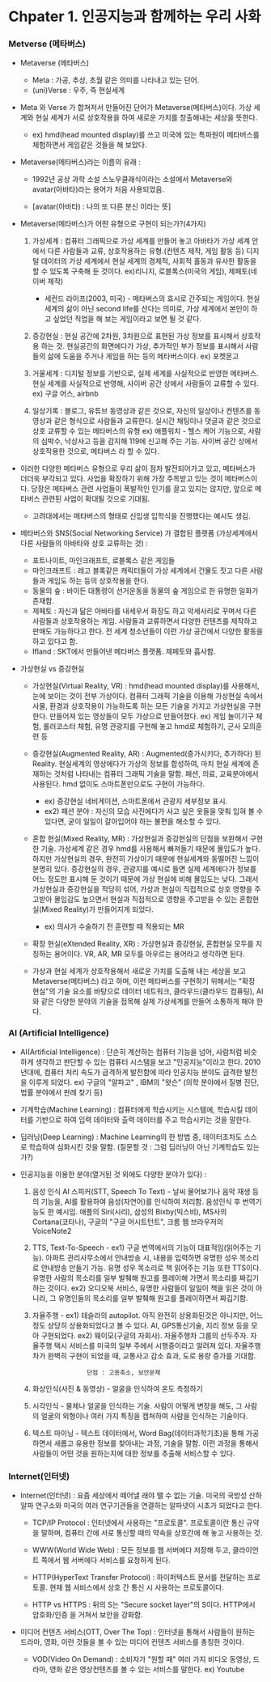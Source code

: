 # Chpater 1. 인공지능과 함께하는 우리 사화

### Metverse (메타버스)
+ Metaverse (메타버스) 
 
  - Meta : 가공, 추상, 초월 같은 의미를 나타내고 있는 단어. 
  - (uni)Verse : 우주, 즉 현실세계
 
+ Meta 와 Verse 가 합쳐저서 만들어진 단어가 Metaverse(메타버스)이다. 가상 세계와 현실 세계가 서로 상호작용을 하여 새로운 가치를 창출해내는 세상을 뜻한다. 
 
  - ex) hmd(head mounted display)를 쓰고 미국에 있는 특파원이 메타버스를 체험하면서 게임같은 것들을 해 보았다.
 
+ Metaverse(메타버스)라는 이름의 유래 : 
  
   - 1992년 공상 과학 소설 스노우클래식이라는 소설에서 Metaverse와 avatar(아바타)라는 용어가 처음 사용되었음. 
  
   - [avatar(아바타) : 나의 또 다른 분신 이라는 뜻]
 
 + Metaverse(메타버스)가 어떤 유형으로 구현이 되는가?(4가지) 
   1. 가상세계 : 컴퓨터 그래픽으로 가상 세계를 만들어 놓고 아바타가 가상 세계 안에서 다른 사람들과 교류, 상호작용하는 유형.(컨텐츠 제작, 게임 활동 등) 
                디지털 데이터의 가상 세계에서 현실 세계의 경제적, 사회적 홀동과 유사한 활동을 할 수 있도록 구축해 둔 것이다.
                ex)리니지, 로블록스(미국의 게임), 제페토(네이버 제작)
                
      - 세컨드 라이프(2003, 미국) - 메타버스의 효시로 간주되는 게임이다. 현실 세계의 삶이 아닌 second life를 산다는 의미로, 가상 세계에서 본인이
                하고 싶었던 직업을 해 보는 게임이라고 보면 될 것 같다. 
                
   2. 증강현실 : 현실 공간에 2차원, 3차원으로 표현된 가상 정보를 표시해서 상호작용 하는 것. 현실공간의 화면에다가 가상, 추가적인 부가 정보를 표시해서 
                사람들의 삶에 도움을 주거나 게임을 하는 등의 메타버스이다.
                ex) 포켓몬고
 
   3. 거울세계 : 디지털 정보를 기반으로, 실제 세계를 사실적으로 반영한 메타버스. 현실 세계를 사실적으로 반영해, 사이버 공간 상에서 사람들이 교류할 수 있다.
                ex) 구글 어스, airbnb
                
   4. 일상기록 : 블로그, 유튜브 동영상과 같은 것으로, 자신의 일상이나 컨텐츠를 동영상과 같은 형식으로 사람들과 교류한다. 실시간 채팅이나 댓글과 같은 것으로
                상호 교류할 수 있는 메타버스의 유형
                ex) 애플워치 - 헬스 케어 기능으로, 사람의 심박수, 낙상사고 등을 감지해 119에 신고해 주는 기능. 사이버 공간 상에서 상호작용한 것으로, 메타버스
                라 할 수 있다. 
                
+ 이러한 다양한 메타버스 유형으로 우리 삶이 점차 발전되어가고 있고, 메타버스가 더더욱 부각되고 있다. 사업을 확장하기 위해 가장 주목받고 있는 것이 메타버스이다. 
  당장은 메타버스 관련 사업들이 폭발적인 인기를 끌고 있지는 않지만, 앞으로 메타버스 관련된 사업이 확대될 것으로 기대됨. 
  - 고려대에서는 메타버스의 형태로 신입생 입학식을 진행했다는 예시도 생김. 
    
+ 메타버스와 SNS(Social Networking Service) 가 결합된 플랫폼 (가상세계에서 다른 사람들의 아바타와 상호 교류하는 것) : 

  - 포트나이트, 마인크래프트, 로블록스 같은 게임들
  - 마인크래프트 : 레고 블록같은 캐릭터들이 가상 세계에서 건물도 짓고 다른 사람들과 게임도 하는 등의 상호작용을 한다. 
  - 동물의 숲 : 바이든 대통령이 선거운동을 동물의 숲 게임으로 한 유명한 일화가 존재함.
  - 제페토 : 자신과 닮은 아바타를 내세우서 화장도 하고 악세사리로 꾸며서 다른 사람들과 상호작용하는 게임. 사람들과 교류하면서 다양한 컨텐츠를 제작하고 
            판매도 가능하다고 한다. 전 세계 청소년들이 이런 가상 공간에서 다양한 활동을 하고 있다고 함.
  - Ifland : SKT에서 만들어낸 메타버스 플랫폼. 제페토와 흡사함.     
      
      
+ 가상현실 vs 증강현실
  - 가상현실(Virtual Reality, VR) : hmd(head mounted display)를 사용해서, 눈에 보이는 것이 전부 가상이다. 컴퓨터 그래픽 기술을 이용해 가상현실 속에서 사물, 
                                  환경과 상호작용이 가능하도록 하는 모든 기술을 가지고 가상현실을 구현한다. 만들어져 있는 영상들이 모두 가상으로 만들어졌다.
                                  ex) 게임 놀이기구 체험, 롤러코스터 체험, 유명 관광지를 구현해 놓고 hmd로 체험하기, 군사 모의훈련 등
    
  - 증강현실(Augmented Reality, AR) : Augmented(증가시키다, 추가하다) 된 Reality. 현실세계의 영상에다가 가상의 정보를 합성하여, 마치 현실 세계에 존재하는 것처럼
                                    나타내는 컴퓨터 그래픽 기술을 말함. 패션, 의료, 교육분야에서 사용된다. hmd 없이도 스마트폰만으로도 구현이 가능하다. 
                                    
      - ex) 증강현실 네비게이션, 스마트폰에서 관광지 세부정보 표시.
      - ex2) 패션 분야 : 자신의 모습 사진에다가 사고 싶은 옷들을 맞춰 입혀 볼 수 있다면, 굳이 일일이 갈아입어야 하는 불편을 해소할 수 있다.
                                    
  - 혼합 현실(Mixed Reality, MR) : 가상현실과 증강현실의 단점을 보완해서 구현한 기술. 가상세계 같은 경우 hmd를 사용해서 빠져들기 때문에 몰입도가 높다. 하지만
                                     가상현실의 경우, 완전히 가상이기 때문에 현실세계와 동떨어진 느낌이 분명히 있다. 
                                     증강현실의 경우, 관광지를 예시로 들면 실제 세계에다가 정보를 어느 정도만 표시해 둔 것이기 때문에 가상 현실에 비해 몰입도는 낮다. 
                                     그래서 가상현실과 증강현실을 적당히 섞어, 가상과 현실이 직접적으로 상호 영향을 주고받아 몰입감도 높으면서 현실과 직접적으로 영향을
                                     주고받을 수 있는 혼합현실(Mixed Reality)가 만들어지게 되었다.
                                     
      - ex) 의사가 수술하기 전 훈련할 때 적용되는 MR
    
  - 확장 현실(eXtended Reality, XR) : 가상현실과 증강현실, 혼합현실 모두를 지칭하는 용어이다. VR, AR, MR 모두를 아우르는 용어라고 생각하면 된다. 
   
  - 가상과 현실 세계가 상호작용해서 새로운 가치를 도출해 내는 세상을 보고 Metaverse(메타버스) 라고 하며, 이런 메타버스를 구현하기 위해서는 "확장 현실"의 기술 요소를 바탕으로 
      데이터 네트워크, 클라우드(클라우드 컴퓨팅), AI와 같은 다양한 분야의 기술을 접목해 실제 가상세계를 만들어 소통하게 해야 한다. 
      
      
      
      
### AI (Artificial Intelligence)      
+ AI(Artificial Intelligence) : 단순히 계산하는 컴퓨터 기능을 넘어, 사람처럼 비슷하게 생각하고 판단할 수 있는 컴퓨터 시스템을 보고 "인공지능"이라고 한다.
                                2010년대에, 컴퓨터 처리 속도가 급격하게 발전함에 따라 인공지능 분야도 급격한 발전을 이루게 되었다. 
                                ex) 구글의 "알파고" , IBM의 "왓슨" (의학 분야에서 질병 진단, 법률 분야에서 판례 찾기 등)
      
+ 기계학습(Machine Learning) : 컴퓨터에게 학습시키는 시스템에, 학습시킬 데이터를 기반으로 하여 입력 데이터와 출력 데이터를 주고 학습시키는 것을 말한다. 
+ 딥러닝(Deep Learning) : Machine Learning의 한 방법 중, 데이터조차도 스스로 학습하여 심화시킨 것을 말함. (질문할 것 : 그럼 딥러닝이 아닌 기계학습도 있는가?)
   
+ 인공지능을 이용한 분야(열거된 것 외에도 다양한 분야가 있다) : 
   
  1. 음성 인식 AI 스피커(STT, Speech To Text) - 날씨 물어보기나 음악 재생 등의 기능을, AI를 활용하여 음성(자연어)를 인식하여 처리함. 음성인식 후 번역기능도 한 예시임.
                                                  애플의 Siri(시리), 삼성의 Bixby(빅스비), MS사의 Cortana(코타나), 구글의 "구글 어시트턴트", 
                                                  크롬 웹 브라우저의 VoiceNote2
      
  2. TTS, Text-To-Speech - ex1) 구글 번역에서의 기능이 대표적임(읽어주는 기능). 아파트 관리사무소에서 안내방송 시, 내용을 입력하면 유명한 성우 목소리로 안내방송 만들기 가능.
                               유명 성우 목소리로 책 읽어주는 기능 또한 TTS이다. 유명한 사람의 목소리를 일부 발췌해 원고를 플레이해 가면서 목소리를 짜깁기하는 것이다.
                               ex2) 오디오북 서비스, 유명한 사람들이 일일이 책을 읽은 것이 아니라, 그 유명인들의 목소리를 일부 발췌해 원고를 플레이하면서 짜깁기함. 
      
  3. 자율주행 - ex1) 테슬라의 autopilot. 아직 완전히 상용화된것은 아니지만, 어느 정도 상당히 상용화되었다고 볼 수 있다. AI, GPS통신기술, 지리 정보 등을 모아 
                        구현되었다.
                   ex2) 웨이모(구글의 자회사). 자율주행차 그룹의 선두주자. 자율주행 택시 서비스를 미국의 일부 주에서 시행중이라고 알려져 있다. 자율주행차가 완벽히
                        구현이 되었을 때, 교통사고 감소 효과, 도로 용량 증가를 기대함. 
                        
                        단점 : 고용축소, 보안문제
      
  4. 화상인식(사진 & 동영상) - 얼굴을 인식하여 온도 측정하기
      
  5. 시각인식 - 물체나 얼굴을 인식하는 기술. 사람이 어떻게 변장을 해도, 그 사람의 얼굴의 외형이나 여러 가지 특징을 캡쳐하여 사람을 인식하는 기술이다. 
      
  6. 텍스트 마이닝 - 텍스트 데이터에서, Word Bag(데이터과학기초)을 통해 가공하면서 새롭고 유용한 정보를 찾아내는 과정, 기술을 말함. 이런 과정을 통해서 
                        사람들이 어떤 것을 원하는지에 대한 정보를 추출해 서비스할 수 있다. 
       
### Internet(인터넷)

+ Internet(인터넷) : 요즘 세상에서 떼어낼 래야 뗄 수 없는 기술. 미국의 국방성 산하 알파 연구소와 미국의 여러 연구기관들을 연결하는 알파넷이 시초가 되었다고 한다. 

  - TCP/IP Protocol : 인터넷에서 사용하는 "프로토콜". 프로토콜이란 통신 규약을 말하며, 컴퓨터 간에 서로 통신할 때의 약속을 상호간에 해 놓고 사용하는 것. 
  - WWW(World Wide Web) : 모든 정보를 웹 서버에다 저장해 두고, 클라이언트 쪽에서 웹 서버에다 서비스를 요청하게 된다. 
  - HTTP(HyperText Transfer Protocol) : 하이퍼텍스트 문서를 전달하는 프로토콜. 현재 웹 서비스에서 상호 간 통신 시 사용하는 프로토콜이다. 
 
  - HTTP vs HTTPS : 뒤의 S는 "Secure socket layer"의 S이다. HTTP에서 암호화/인증 을 거쳐서 보안을 강화함. 
 
+ 미디어 컨텐츠 서비스(OTT, Over The Top) : 인터넷을 통해서 사람들이 원하는 드라마, 영화, 이런 것들을 볼 수 있는 미디어 컨텐츠 서비스를 총칭한 것이다. 

  - VOD(Video On Demand) : 소비자가 "원할 때" 여러 가지 비디오 동영상, 드라마, 영화 같은 영상컨텐츠를 볼 수 있는 서비스를 말한다. 
     ex) Youtube
                                     
